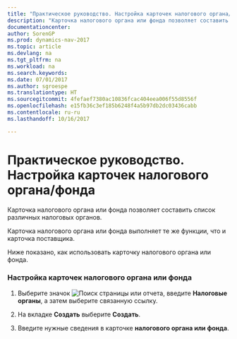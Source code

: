 ```yaml
---
title: "Практическое руководство. Настройка карточек налогового органа/фонда"
description: "Карточка налогового органа или фонда позволяет составить список различных налоговых органов."
documentationcenter: 
author: SorenGP
ms.prod: dynamics-nav-2017
ms.topic: article
ms.devlang: na
ms.tgt_pltfrm: na
ms.workload: na
ms.search.keywords: 
ms.date: 07/01/2017
ms.author: sgroespe
ms.translationtype: HT
ms.sourcegitcommit: 4fefaef7380ac10836fcac404eea006f55d8556f
ms.openlocfilehash: e15fb36c3ef185b6248f4a5b97db2dc03436cabb
ms.contentlocale: ru-ru
ms.lasthandoff: 10/16/2017

---
```

# <a name="how-to-set-up-tax-authority-fund-cards"></a>Практическое руководство. Настройка карточек налогового органа/фонда
Карточка налогового органа или фонда позволяет составить список различных налоговых органов.  
  
 Карточка налогового органа или фонда выполняет те же функции, что и карточка поставщика.  
  
 Ниже показано, как использовать карточку налогового органа или фонда.  
  
### <a name="to-set-up-a-tax-authority-or-fund-card"></a>Настройка карточек налогового органа или фонда  
  
1.  Выберите значок ![Поиск страницы или отчета](media/ui-search/search_small.png "Значок поиска страницы или отчета"), введите **Налоговые органы**, а затем выберите связанную ссылку.  
  
2.  На вкладке **Создать** выберите **Создать**.  
  
3.  Введите нужные сведения в карточке **налогового органа или фонда**.
